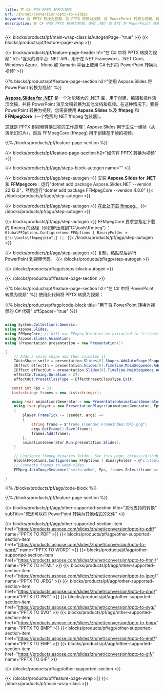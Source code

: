 ```yaml
---
title: 在 C# 中将 PPTX 转换为视频
url: /zh/net/conversion/pptx-to-video/
keywords: 将 PPTX 转换为视频、将 PPTX 转换为视频、将 PowerPoint 转换为视频、将 PPTX 转换为 MP4、C# API、.NET 库
description: 在 C# 中将 PPTX 转换为视频。使用 .NET 库 API 将 PowerPoint 转换为视频
---
```


{{< blocks/products/pf/main-wrap-class isAutogenPage="true" >}}
{{< blocks/products/pf/feature-page-wrap >}}

{{< blocks/products/pf/feature-page-header h1="在 C# 中将 PPTX 转换为视频" h2="强大的跨平台 .NET API，用于在 NET Framework、.NET Core、Windows Azure、Mono 或 Xamarin 平台上使用 C# 代码将 PowerPoint 转换为视频" >}}

{{% blocks/products/pf/feature-page-section h2="使用 Aspose.Slides 将 PowerPoint 转换为视频" %}}

[**Aspose.Slides for .NET**](https://products.aspose.com/slides/zh/net/) 是一个功能强大的 .NET 库，用于创建、编辑和操作演示文稿，并将 PowerPoint 演示文稿转换为其他文档和视频。在这种情况下，要将 PowerPoint 转换为视频，您需要使用 **Aspose.Slides** 以及 **ffmpeg** 和 **FFMpegCore**（一个免费的 NET ffmpeg 包装器）。

这就是 PPTX 到视频转换过程的工作原理：Aspose.Slides 用于生成一组帧（从演示幻灯片），然后 FFMpegCore (ffmpeg) 用于创建基于帧的视频。

{{% /blocks/products/pf/feature-page-section %}}

{{< blocks/products/pf/feature-page-section  h2="如何将 PPTX 转换为视频" >}}

{{< blocks/products/pf/agp/steps-block-autogen name="" >}}

{{< blocks/products/pf/agp/step-autogen >}}
安装 **Aspose.Slides for .NET** 和 **FFMpegcore**：运行“dotnet add package Aspose.Slides.NET --version 22.12.0”，然后运行“dotnet add package FFMpegCore --version 4.8.0”
{{< /blocks/products/pf/agp/step-autogen >}}

{{< blocks/products/pf/agp/step-autogen >}}
[在此处下载 ffmpeg。](https://ffmpeg.org/download.html)
{{< /blocks/products/pf/agp/step-autogen >}}

{{< blocks/products/pf/agp/step-autogen >}}
FFMpegCore 要求您指定下载的 ffmpeg 的路径（例如解压缩到“C:\tools\ffmpeg”）：`GlobalFFOptions.Configure(new FFOptions { BinaryFolder = @"c:\tools\ffmpeg\bin",} ); `
{{< /blocks/products/pf/agp/step-autogen >}}

{{< blocks/products/pf/agp/step-autogen >}}
复制、粘贴然后运行 ​​PowerPoint 到视频代码。
{{< /blocks/products/pf/agp/step-autogen >}}

{{< /blocks/products/pf/agp/steps-block-autogen >}}

{{< /blocks/products/pf/feature-page-section >}}

{{% blocks/products/pf/feature-page-section  h2="在 C# 中将 PowerPoint 转换为视频" %}}
使用此代码将 PPTX 转换为视频：

{{% blocks/products/pf/agp/code-block title="用于将 PowerPoint 转换为视频的 C# 代码" offSpacer="true" %}}
```cs

using System.Collections.Generic;
using Aspose.Slides;
using FFMpegCore; // Will use FFmpeg binaries we extracted to "c:\tools\ffmpeg" before
using Aspose.Slides.Animation;
using (Presentation presentation = new Presentation())

{
    // Adds a smile shape and then animates it
    IAutoShape smile = presentation.Slides[0].Shapes.AddAutoShape(ShapeType.SmileyFace, 110, 20, 500, 500);
    IEffect effectIn = presentation.Slides[0].Timeline.MainSequence.AddEffect(smile, EffectType.Fly, EffectSubtype.TopLeft, EffectTriggerType.AfterPrevious);
    IEffect effectOut = presentation.Slides[0].Timeline.MainSequence.AddEffect(smile, EffectType.Fly, EffectSubtype.BottomRight, EffectTriggerType.AfterPrevious);
    effectIn.Timing.Duration = 2f;
    effectOut.PresetClassType = EffectPresetClassType.Exit;

   const int Fps = 33;
   List<string> frames = new List<string>();

   using (var animationsGenerator = new PresentationAnimationsGenerator(presentation))
    using (var player = new PresentationPlayer(animationsGenerator, Fps))
    {
        player.FrameTick += (sender, args) =>
        {
            string frame = $"frame_{(sender.FrameIndex):D4}.png";
            args.GetFrame().Save(frame);
            frames.Add(frame);
        };
        animationsGenerator.Run(presentation.Slides);
    }

    // Configure ffmpeg binaries folder. See this page: https://github.com/rosenbjerg/FFMpegCore#installation
    GlobalFFOptions.Configure(new FFOptions { BinaryFolder = @"c:\tools\ffmpeg\bin", });
    // Converts frames to webm video
    FFMpeg.JoinImageSequence("smile.webm", Fps, frames.Select(frame => ImageInfo.FromPath(frame)).ToArray());

}
```
{{% /blocks/products/pf/agp/code-block %}}

{{% /blocks/products/pf/feature-page-section %}}

{{< blocks/products/pf/agp/other-supported-section title="其他支持的转换" subTitle="您还可以将 PowerPoint 转换为其他格式的文件" >}}

{{< blocks/products/pf/agp/other-supported-section-item href="https://products.aspose.com/slides/zh/net/conversion/pptx-to-pdf/" name="PPTX TO PDF" >}}
{{< blocks/products/pf/agp/other-supported-section-item href="https://products.aspose.com/slides/zh/net/conversion/pptx-to-word/" name="PPTX TO WORD" >}}
{{< blocks/products/pf/agp/other-supported-section-item href="https://products.aspose.com/slides/zh/net/conversion/pptx-to-html/" name="PPTX TO HTML" >}}
{{< blocks/products/pf/agp/other-supported-section-item href="https://products.aspose.com/slides/zh/net/conversion/pptx-to-jpeg/" name="PPTX TO JPEG" >}}
{{< blocks/products/pf/agp/other-supported-section-item href="https://products.aspose.com/slides/zh/net/conversion/pptx-to-png/" name="PPTX TO PNG" >}}
{{< blocks/products/pf/agp/other-supported-section-item href="https://products.aspose.com/slides/zh/net/conversion/pptx-to-svg/" name="PPTX TO SVG" >}}
{{< blocks/products/pf/agp/other-supported-section-item href="https://products.aspose.com/slides/zh/net/conversion/pptx-to-bmp/" name="PPTX TO BMP" >}}
{{< blocks/products/pf/agp/other-supported-section-item href="https://products.aspose.com/slides/zh/net/conversion/pptx-to-emf/" name="PPTX TO EMF" >}}
{{< blocks/products/pf/agp/other-supported-section-item href="https://products.aspose.com/slides/zh/net/conversion/pptx-to-gif/" name="PPTX TO GIF" >}}

{{< /blocks/products/pf/agp/other-supported-section >}}

{{< /blocks/products/pf/feature-page-wrap >}}
{{< /blocks/products/pf/main-wrap-class >}}